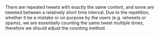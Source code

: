 There are repeated tweets with exactly the same content, and some are tweeted between a relatively short time interval. Due to the repetition, whether it be a mistake or on purpose by the users (e.g. retweets or spams), we are essentially counting the same tweet multiple times, therefore we should adjust the counting method.